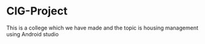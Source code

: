 # ClG-Project

This is a college which we have made and the topic is housing management using Android studio

